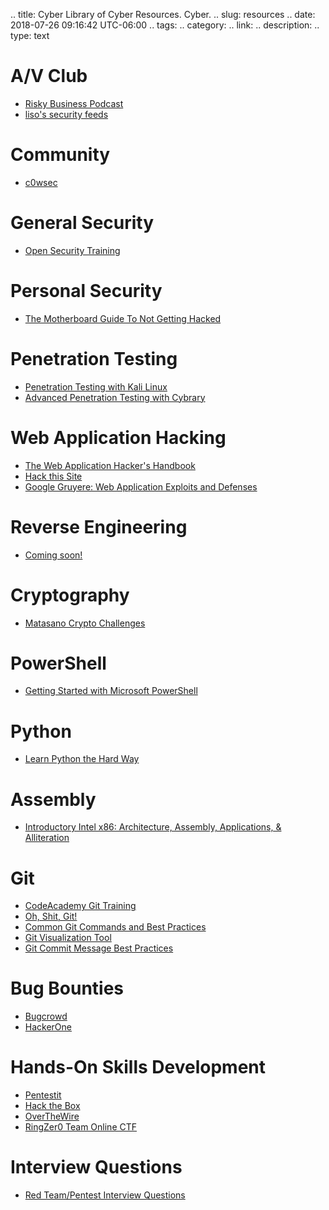 .. title: Cyber Library of Cyber Resources. Cyber.
.. slug: resources
.. date: 2018-07-26 09:16:42 UTC-06:00
.. tags:
.. category:
.. link:
.. description:
.. type: text

# A/V Club
* [Risky Business Podcast](https://risky.biz>)
* [liso's security feeds](http://feedly.com/liso/Security)

# Community
* [c0wsec](https://www.c0wsec.ca)

# General Security
* [Open Security Training](http://opensecuritytraining.info/Training.html)

# Personal Security
* [The Motherboard Guide To Not Getting Hacked](https://motherboard.vice.com/en_us/article/d3devm/motherboard-guide-to-not-getting-hacked-online-safety-guide)

# Penetration Testing
* [Penetration Testing with Kali Linux](https://www.offensive-security.com/information-security-training/penetration-testing-training-kali-linux/)
* [Advanced Penetration Testing with Cybrary](https://www.cybrary.it/course/advanced-penetration-testing/)

# Web Application Hacking
* [The Web Application Hacker's Handbook](https://www.amazon.ca/Web-Application-Hackers-Handbook-Exploiting/dp/1118026470)
* [Hack this Site](https://www.hackthissite.org/)
* [Google Gruyere: Web Application Exploits and Defenses](https://google-gruyere.appspot.com/)

# Reverse Engineering
* [Coming soon!](http://talk/to/jmag)

# Cryptography
* [Matasano Crypto Challenges](http://cryptopals.com/)

# PowerShell
* [Getting Started with Microsoft PowerShell](https://mva.microsoft.com/en-US/training-courses/getting-started-with-microsoft-powershell-8276?l=r54IrOWy_2304984382)

# Python
* [Learn Python the Hard Way](https://www.learnpythonthehardway.com)

# Assembly
* [Introductory Intel x86: Architecture, Assembly, Applications, & Alliteration](http://www.opensecuritytraining.info/IntroX86.html)

# Git
* [CodeAcademy Git Training](https://www.codecademy.com/learn/learn-git)
* [Oh, Shit, Git!](http://ohshitgit.com/)
* [Common Git Commands and Best Practices](https://medium.freecodecamp.org/git-cheat-sheet-and-best-practices-c6ce5321f52)
* [Git Visualization Tool](https://git-school.github.io/visualizing-git/#free)
* [Git Commit Message Best Practices](https://chris.beams.io/posts/git-commit/)

# Bug Bounties
* [Bugcrowd](https://bugcrowd.com)
* [HackerOne](https://hackerone.com)

# Hands-On Skills Development
* [Pentestit](https://lab.pentestit.ru)
* [Hack the Box](https://hackthebox.eu)
* [OverTheWire](https://overthewire.org/wargames/)
* [RingZer0 Team Online CTF](https://ringzer0team.com/)

# Interview Questions
* [Red Team/Pentest Interview Questions](https://github.com/WebBreacher/offensiveinterview)
